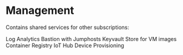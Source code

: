 # Management

Contains shared services for other subscriptions:

Log Analytics
Bastion with Jumphosts
Keyvault
Store for VM images
Container Registry 
IoT Hub Device Provisioning



